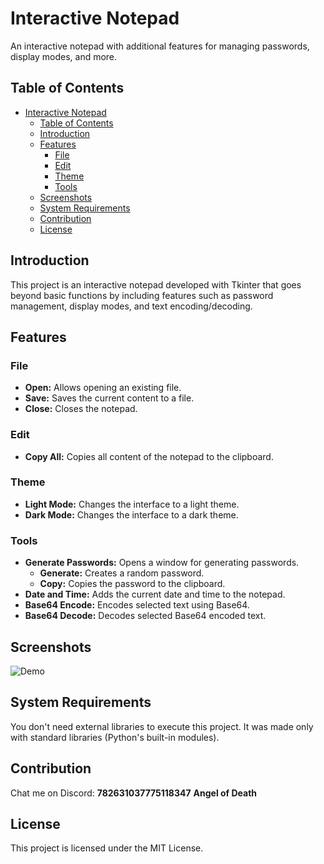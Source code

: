 # Interactive Notepad

An interactive notepad with additional features for managing passwords, display modes, and more.

## Table of Contents

- [Interactive Notepad](#interactive-notepad)
  - [Table of Contents](#table-of-contents)
  - [Introduction](#introduction)
  - [Features](#features)
    - [File](#file)
    - [Edit](#edit)
    - [Theme](#theme)
    - [Tools](#tools)
  - [Screenshots](#screenshots)
  - [System Requirements](#system-requirements)
  - [Contribution](#contribution)
  - [License](#license)

## Introduction

This project is an interactive notepad developed with Tkinter that goes beyond basic functions by including features such as password management, display modes, and text encoding/decoding.

## Features

### File

-   **Open:** Allows opening an existing file.
-   **Save:** Saves the current content to a file.
-   **Close:** Closes the notepad.

### Edit

-   **Copy All:** Copies all content of the notepad to the clipboard.

### Theme

-   **Light Mode:** Changes the interface to a light theme.
-   **Dark Mode:** Changes the interface to a dark theme.

### Tools

-   **Generate Passwords:** Opens a window for generating passwords.
    -   **Generate:** Creates a random password.
    -   **Copy:** Copies the password to the clipboard.
-   **Date and Time:** Adds the current date and time to the notepad.
-   **Base64 Encode:** Encodes selected text using Base64.
-   **Base64 Decode:** Decodes selected Base64 encoded text.

## Screenshots


![Demo](use_demostratrion.gif)


## System Requirements

You don't need external libraries to execute this project. It was made only with standard libraries (Python's built-in modules).

## Contribution

Chat me on Discord: **782631037775118347** **Angel of Death**

## License

This project is licensed under the MIT License.